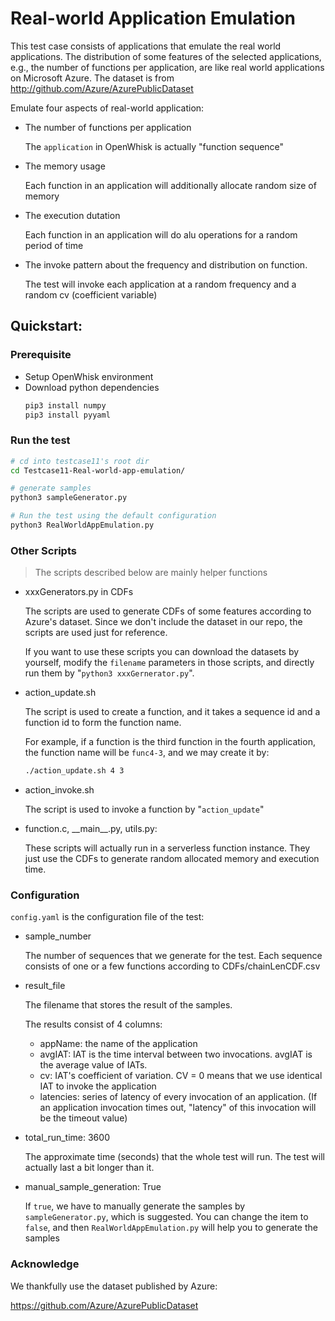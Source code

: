# Real-world Application Emulation
This test case consists of applications that emulate the real world applications. The distribution of some features of the selected applications, e.g., the number of functions per application, are like real world applications on Microsoft Azure. The dataset is from http://github.com/Azure/AzurePublicDataset 

Emulate four aspects of real-world application:
* The number of functions per application

    The `application` in OpenWhisk is actually "function sequence"

* The memory usage

    Each function in an application will additionally allocate random size of memory

* The execution dutation

    Each function in an application will do alu operations for a random period of time

* The invoke pattern about the frequency and distribution on function.

    The test will invoke each application at a random frequency and a random cv (coefficient variable)

## Quickstart:
### Prerequisite
* Setup OpenWhisk environment
* Download python dependencies
    ```bash
    pip3 install numpy
    pip3 install pyyaml
    ```

### Run the test
```bash
# cd into testcase11's root dir
cd Testcase11-Real-world-app-emulation/

# generate samples
python3 sampleGenerator.py

# Run the test using the default configuration
python3 RealWorldAppEmulation.py
```

### Other Scripts
> The scripts described below are mainly helper functions
* xxxGenerators.py in CDFs
    
    The scripts are used to generate CDFs of some features according to Azure's dataset. Since we don't include the dataset in our repo, the scripts are used just for reference. 
    
    If you want to use these scripts you can download the datasets by yourself, modify the `filename` parameters in those scripts, and directly run them by "`python3 xxxGernerator.py`".

* action_update.sh

    The script is used to create a function, and it takes a sequence id and a function id to form the function name.

    For example, if a function is the third function in the fourth application, the function name will be `func4-3`, and we may create it by:
    
    ```bash
    ./action_update.sh 4 3
    ```

* action_invoke.sh

    The script is used to invoke a function by "`action_update`"

* function.c, \_\_main\_\_.py, utils.py: 

    These scripts will actually run in a serverless function instance. They just use the CDFs to generate random allocated memory and execution time.
    
### Configuration
`config.yaml` is the configuration file of the test:

* sample_number
    
    The number of sequences that we generate for the test. Each sequence consists of one or a few functions according to CDFs/chainLenCDF.csv 


* result_file

    The filename that stores the result of the samples.

    The results consist of 4 columns: 
    * appName: the name of the application
    * avgIAT: IAT is the time interval between two invocations. avgIAT is the average value of IATs.
    * cv: IAT's coefficient of variation. CV = 0 means that we use identical IAT to invoke the application
    * latencies: series of latency of every invocation of an application. (If an application invocation times out, "latency" of this invocation will be the timeout value)

* total_run_time: 3600

    The approximate time (seconds) that the whole test will run. The test will actually last a bit longer than it.

* manual_sample_generation: True

    If `true`, we have to manually generate the samples by `sampleGenerator.py`, which is suggested. You can change the item to `false`, and then `RealWorldAppEmulation.py` will help you to generate the samples

### Acknowledge
We thankfully use the dataset published by Azure:

 https://github.com/Azure/AzurePublicDataset

